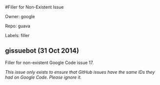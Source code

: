 #Filler for Non-Existent Issue

Owner: google

Repo: guava

Labels: filler 

## gissuebot (31 Oct 2014)

Filler for non-existent Google Code issue 17.

_This issue only exists to ensure that GitHub issues have the same IDs they had on Google Code. Please ignore it._



